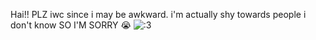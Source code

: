Hai!! PLZ iwc since i may be awkward. i'm actually shy towards people i don't know SO I'M SORRY 😭
![:3](https://i.imgur.com/zQtBiot.jpeg)
